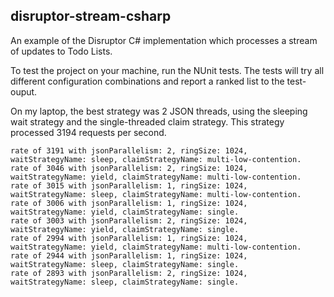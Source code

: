 ## disruptor-stream-csharp
An example of the Disruptor C# implementation which processes a stream of updates to Todo Lists.

To test the project on your machine, run the NUnit tests. The tests will try all different configuration combinations and report a ranked list to the test-ouput.

On my laptop, the best strategy was 2 JSON threads, using the sleeping wait strategy and the single-threaded claim strategy. This strategy processed 3194 requests per second. 

```
rate of 3191 with jsonParallelism: 2, ringSize: 1024, waitStrategyName: sleep, claimStrategyName: multi-low-contention.
rate of 3046 with jsonParallelism: 2, ringSize: 1024, waitStrategyName: yield, claimStrategyName: multi-low-contention.
rate of 3015 with jsonParallelism: 1, ringSize: 1024, waitStrategyName: sleep, claimStrategyName: multi-low-contention.
rate of 3006 with jsonParallelism: 1, ringSize: 1024, waitStrategyName: yield, claimStrategyName: single.
rate of 3003 with jsonParallelism: 2, ringSize: 1024, waitStrategyName: yield, claimStrategyName: single.
rate of 2994 with jsonParallelism: 1, ringSize: 1024, waitStrategyName: yield, claimStrategyName: multi-low-contention.
rate of 2944 with jsonParallelism: 1, ringSize: 1024, waitStrategyName: sleep, claimStrategyName: single.
rate of 2893 with jsonParallelism: 2, ringSize: 1024, waitStrategyName: sleep, claimStrategyName: single.
```
